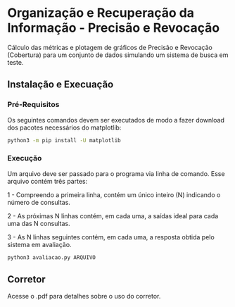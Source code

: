 # Organização e Recuperação da Informação - Precisão e Revocação

Cálculo das métricas e plotagem de gráficos de Precisão e Revocação (Cobertura) para um conjunto de dados simulando um sistema de busca em teste.

## Instalação e Execuação

### Pré-Requisitos

Os seguintes comandos devem ser executados de modo a fazer download dos pacotes necessários do matplotlib:

```bash
python3 -m pip install -U matplotlib
```

### Execução

Um arquivo deve ser passado para o programa via linha de comando. Esse arquivo contém três partes:

1 - Compreendo a primeira linha, contém um único inteiro (N) indicando o número de consultas.

2 - As próximas N linhas contém, em cada uma, a saídas ideal para cada uma das N consultas.

3 - As N linhas seguintes contém, em cada uma, a resposta obtida pelo sistema em avaliação.

```bash
python3 avaliacao.py ARQUIVO

```

## Corretor

Acesse o .pdf para detalhes sobre o uso do corretor.
